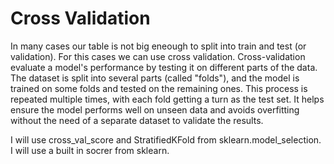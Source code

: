# Cross Validation
In many cases our table is not big eneough to split into train and test (or validation). For this cases we can use cross validation. Cross-validation evaluate a model's performance by testing it on different parts of the data. The dataset is split into several parts (called "folds"), and the model is trained on some folds and tested on the remaining ones. This process is repeated multiple times, with each fold getting a turn as the test set. It helps ensure the model performs well on unseen data and avoids overfitting without the need of a separate dataset to validate the results. 

I will use cross_val_score and StratifiedKFold from sklearn.model_selection. I will use a built in socrer from sklearn.